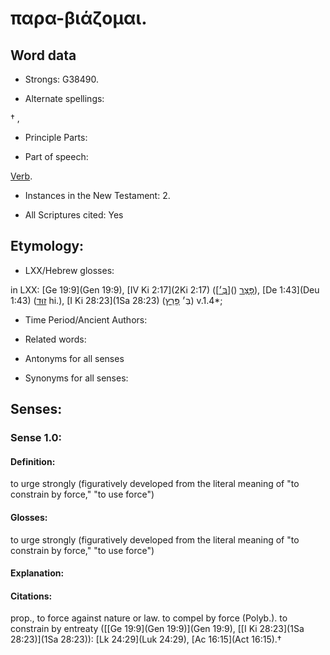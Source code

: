 # παρα-βιάζομαι.

<!-- Status: S2=NeedsReview -->
<!-- Lexica used for edits: BDAG, LN, FFM, A-S -->

## Word data

* Strongs: G38490.

* Alternate spellings:

† ,

* Principle Parts: 


* Part of speech: 

[Verb](http://ugg.readthedocs.io/en/latest/verb.html).

* Instances in the New Testament: 2.

* All Scriptures cited: Yes

## Etymology: 


* LXX/Hebrew glosses: 

in LXX: [Ge 19:9](Gen 19:9), [IV Ki 2:17](2Ki 2:17) ([[בְּ׳]()]() [פָּצַר](//en-uhl/H6484)), [De 1:43](Deu 1:43) ([זוּד](//en-uhl/H2102) hi.), [I Ki 28:23](1Sa 28:23) (בְּ׳ [פָּרַץ](//en-uhl/H6555)) v.1.4*;

* Time Period/Ancient Authors: 


* Related words: 

* Antonyms for all senses

* Synonyms for all senses: 


## Senses: 


### Sense  1.0: 

#### Definition: 

to urge strongly (figuratively developed from the literal meaning of "to constrain by force," "to use force")

#### Glosses: 

to urge strongly (figuratively developed from the literal meaning of "to constrain by force," "to use force")

#### Explanation: 


#### Citations: 

prop., to force against nature or law. to compel by force (Polyb.). to constrain by entreaty ([[Ge 19:9](Gen 19:9)](Gen 19:9), [[I Ki 28:23](1Sa 28:23)](1Sa 28:23)): [Lk 24:29](Luk 24:29), [Ac 16:15](Act 16:15).†